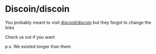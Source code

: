 # Discoin/discoin

You probably meant to visit [discord/discoin](https://github.com/discord/discoin) but they forgot to change the links

Check us out if you want

p.s. We existed longer than them
